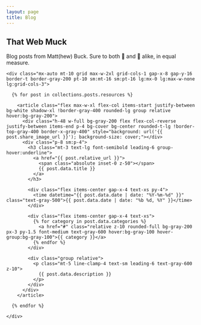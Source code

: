 ```yaml
---
layout: page
title: Blog
---
```


<div class="bg-white py-12 sm:py-8">
  <div class="mx-auto max-w-7xl px-6 lg:px-8">
    <div class="mx-auto max-w-2xl lg:mx-0">
      <h2 class="text-3xl font-bold tracking-tight text-gray-900 sm:text-4xl">That Web Muck</h2>
      <p class="mt-2 text-lg leading-8 text-gray-600">Blog posts from Matt(hew) Buck. Sure to both 🤯 and 🤬 alike, in equal measure.
      </p>
    </div>

    <div class="mx-auto mt-10 grid max-w-2xl grid-cols-1 gap-x-8 gap-y-16 border-t border-gray-200 pt-10 sm:mt-16 sm:pt-16 lg:mx-0 lg:max-w-none lg:grid-cols-3">

      {% for post in collections.posts.resources %}

        <article class="flex max-w-xl flex-col items-start justify-between bg-white shadow-xl !border-gray-400 rounded-lg group relative hover:bg-gray-200">
          <div class="h-48 w-full bg-gray-200 flex flex-col-reverse justify-between items-end p-4 bg-cover bg-center rounded-t-lg !border-top-gray-400 border-x-gray-400" style="background: url('{{ post.share_image_url }}'); background-size: cover;"></div>
          <div class="p-8 sm:p-4">
            <h3 class="mt-3 text-lg font-semibold leading-6 group-hover:underline">
              <a href="{{ post.relative_url }}">
                <span class="absolute inset-0 z-50"></span>
                {{ post.data.title }}
              </a>
            </h3>

            <div class="flex items-center gap-x-4 text-xs py-4">
              <time datetime="{{ post.data.date | date: "%Y-%m-%d" }}" class="text-gray-500">{{ post.data.date | date: "%b %d, %Y" }}</time>
            </div>

            <div class="flex items-center gap-x-4 text-xs">
              {% for category in post.data.categories %}
                <a href="#" class="relative z-10 rounded-full bg-gray-200 px-3 py-1.5 font-medium text-gray-600 hover:bg-gray-100 hover-group:bg-gray-100">{{ category }}</a>
              {% endfor %}
            </div>

            <div class="group relative">
              <p class="mt-5 line-clamp-4 text-sm leading-6 text-gray-600 z-10">
                {{ post.data.description }}
              </p>
            </div>
          </div>
        </article>

      {% endfor %}

    </div>
  </div>
</div>
